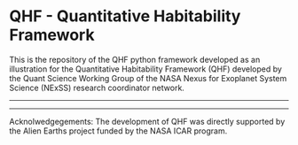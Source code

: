 # QHF - Quantitative Habitability Framework

This is the repository of the QHF python framework developed as an illustration for the Quantitative Habitability Framework (QHF) developed by the Quant Science Working Group of the NASA Nexus for Exoplanet System Science (NExSS) research coordinator network.


-------------------------------------------------------------------------------------------------------




-------------------------------------------------------------------------------------------------------
Acknolwedgegements: The development of QHF was directly supported by the Alien Earths project funded by the NASA ICAR program.
